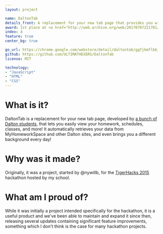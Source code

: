 ```yaml
---
layout: project

name: DaltonTab
details_front: A replacement for your new tab page that provides you with at-a-glance information about your upcoming classes and homework.
award: 1st place at <a href="http://web.archive.org/web/20170707221701/http://www.tigerhacks.com/" target="_blank">TigerHacks 2015</a> hackathon
index: 4
feature: true
center_bg: true

go_url: https://chrome.google.com/webstore/detail/daltontab/ggfjkmflbbjndabmnngilkfpmdegbfkm
github: https://github.com/ULTIMATHEXERS/DaltonTab
license: MIT

technology:
- "JavaScript"
- "HTML"
- "CSS"
---
```

# What is it?
DaltonTab is a replacement for your new tab page, developed by [a bunch of Dalton students](https://github.com/ULTIMATHEXERS/DaltonTab/graphs/contributors), that lets you easily view your homework, schedules, classes, and more! It automatically retrieves your data from MyHomeworkSpace and other Dalton sites, and even brings you a different background every day!

# Why was it made?
Originally, it was a project, started by @nywillb, for the [TigerHacks 2015](hhttp://web.archive.org/web/20170707221701/http://www.tigerhacks.com/) hackathon hosted by my school.

# What am I proud of?
While it was initially a project intended specifically for the hackathon, it is a useful product and we've been able to maintain and expand it since then, releasing several updates containing significant feature improvements, something which I don't think is the case for many hackathon projects.